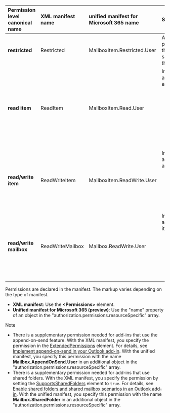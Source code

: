 |**Permission level</br>canonical name**|**XML manifest name**|**unified manifest for Microsoft 365 name**|**Summary description**|
|:-----|:-----|:-----|:-----|
|**restricted**|Restricted|MailboxItem.Restricted.User|Allows access to properties and methods that don't pertain to specific information about the user or mail item.|
|**read item**|ReadItem|MailboxItem.Read.User|In addition to what is allowed in **restricted**, it allows:<ul><li>regular expressions</li><li>Outlook add-in API read access</li><li>getting the item properties and the callback token</li><li>writing custom properties</li></ul>|
|**read/write item**|ReadWriteItem|MailboxItem.ReadWrite.User|In addition to what is allowed in **read item**, it allows:<ul><li>full Outlook add-in API access except `makeEwsRequestAsync`</li><li>setting the item properties</li></ul>|
|**read/write mailbox**|ReadWriteMailbox|Mailbox.ReadWrite.User|In addition to what is allowed in **read/write item**, it allows:<ul><li>creating, reading, writing items and folders</li><li>sending items</li><li>calling [makeEwsRequestAsync](/javascript/api/requirement-sets/outlook/preview-requirement-set/office.context.mailbox#methods)</li></ul>|

Permissions are declared in the manifest. The markup varies depending on the type of manifest.

- **XML manifest**:  Use the **\<Permissions\>** element.
- **Unified manifest for Microsoft 365 (preview)**: Use the "name" property of an object in the "authorization.permissions.resourceSpecific" array.

> [!NOTE]
>
> - There is a supplementary permission needed for add-ins that use the append-on-send feature. With the XML manifest, you specify the permission in the [ExtendedPermissions](/javascript/api/manifest/extendedpermissions) element. For details, see [Implement append-on-send in your Outlook add-in](../outlook/append-on-send.md). With the unified manifest, you specify this permission with the name **Mailbox.AppendOnSend.User** in an additional object in the "authorization.permissions.resourceSpecific" array.
> - There is a supplementary permission needed for add-ins that use shared folders. With the XML manifest, you specify the permission by setting the [SupportsSharedFolders](/javascript/api/manifest/supportssharedfolders) element to `true`. For details, see [Enable shared folders and shared mailbox scenarios in an Outlook add-in](../outlook/delegate-access.md). With the unified manifest, you specify this permission with the name **Mailbox.SharedFolder** in an additional object in the "authorization.permissions.resourceSpecific" array.
